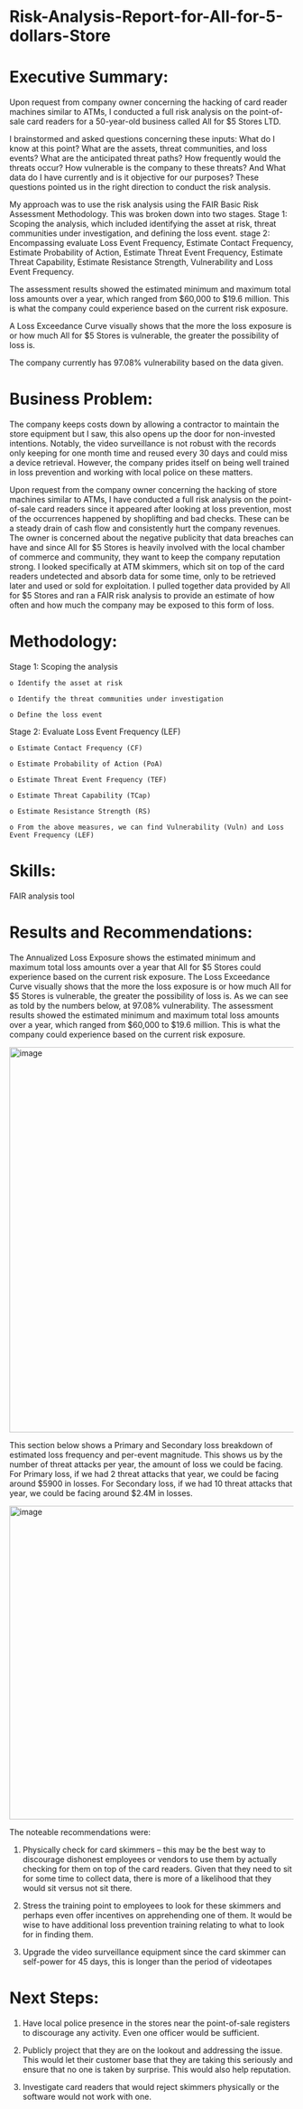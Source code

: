# Risk-Analysis-Report-for-All-for-5-dollars-Store
# Executive Summary:

Upon request from company owner concerning the hacking of card reader machines similar to ATMs, I conducted a full risk analysis on the point-of-sale card readers for a 50-year-old business called All for $5 Stores LTD.

I brainstormed and asked questions concerning these inputs: What do I know at this point? What are the assets, threat communities, and loss events? What are the anticipated threat paths? How frequently would the threats occur? How vulnerable is the company to these threats? And What data do I have currently and is it objective for our purposes?
These questions pointed us in the right direction to conduct the risk analysis.

My approach was to use the risk analysis using the FAIR Basic Risk Assessment Methodology. This was broken down into two stages. 
Stage 1: Scoping the analysis, which included identifying the asset at risk, threat communities under investigation, and defining the loss event. 
stage 2: Encompassing evaluate Loss Event Frequency, Estimate Contact Frequency, Estimate Probability of Action, Estimate Threat Event Frequency, Estimate Threat Capability, Estimate Resistance Strength, Vulnerability and Loss Event Frequency.

The assessment results showed the estimated minimum and maximum total loss amounts over a year, which ranged from $60,000 to $19.6 million. This is what the company could experience based on the current risk exposure. 

A Loss Exceedance Curve visually shows that the more the loss exposure is or how much All for $5 Stores is vulnerable, the greater the possibility of loss is. 

The company currently has 97.08% vulnerability based on the data given. 

# Business Problem:
The company keeps costs down by allowing a contractor to maintain the store equipment but I saw, this also opens up the door for non-invested intentions. Notably, the video surveillance is not robust with the records only keeping for one month time and reused every 30 days and could miss a device retrieval. However, the company prides itself on being well trained in loss prevention and working with local police on these matters.

Upon request from the company owner concerning the hacking of store machines similar to ATMs, I have conducted a full risk analysis on the point-of-sale card readers since it appeared after looking at loss prevention, most of the occurrences happened by shoplifting and bad checks. These can be a steady drain of cash flow and consistently hurt the company revenues. The owner is concerned about the negative publicity that data breaches can have and since All for $5 Stores is heavily involved with the local chamber of commerce and community, they want to keep the company reputation strong. I looked specifically at ATM skimmers, which sit on top of the card readers undetected and absorb data for some time, only to be retrieved later and used or sold for exploitation. I pulled together data provided by All for $5 Stores and ran a FAIR risk analysis to provide an estimate of how often and how much the company may be exposed to this form of loss.

# Methodology:
Stage 1: Scoping the analysis
  
    o Identify the asset at risk
    
    o Identify the threat communities under investigation
    
    o Define the loss event

Stage 2: Evaluate Loss Event Frequency (LEF)
  
    o Estimate Contact Frequency (CF)
    
    o Estimate Probability of Action (PoA)
    
    o Estimate Threat Event Frequency (TEF)
    
    o Estimate Threat Capability (TCap)
    
    o Estimate Resistance Strength (RS)
    
    o From the above measures, we can find Vulnerability (Vuln) and Loss Event Frequency (LEF)

# Skills:
FAIR analysis tool

# Results and Recommendations:

The Annualized Loss Exposure shows the estimated minimum and maximum total loss amounts over a year that All for $5 Stores could experience based on the current risk exposure.
The Loss Exceedance Curve visually shows that the more the loss exposure is or how much All for $5 Stores is vulnerable, the greater the possibility of loss is. As we can see as told by the numbers below, at 97.08% vulnerability. The assessment results showed the estimated minimum and maximum total loss amounts over a year, which ranged from $60,000 to $19.6 million. This is what the company could experience based on the current risk exposure.

<img width="683" height="682" alt="image" src="https://github.com/user-attachments/assets/3b6d9eb0-71c3-4cf4-b82f-8b18719ed567" />

This section below shows a Primary and Secondary loss breakdown of estimated loss frequency and per-event magnitude. This shows us by the number of threat attacks per year, the amount of loss we could be facing. For Primary loss, if we had 2 threat attacks that year, we could be facing around $5900 in losses. For Secondary loss, if we had 10 threat attacks that year, we could be facing around $2.4M in losses. 

<img width="672" height="555" alt="image" src="https://github.com/user-attachments/assets/98d9ae90-5eca-4ee7-95b8-edd36aef6b93" />

The noteable recommendations were:
1. Physically check for card skimmers – this may be the best way to discourage dishonest employees or vendors to use them by actually checking for them on top of the card readers. Given that they need to sit for some time to collect data, there is more of a likelihood that they would sit versus not sit there.

2. Stress the training point to employees to look for these skimmers and perhaps even offer incentives on apprehending one of them. It would be wise to have additional loss prevention training relating to what to look for in finding them.

3. Upgrade the video surveillance equipment since the card skimmer can self-power for 45 days, this is longer than the period of videotapes

# Next Steps:
1. Have local police presence in the stores near the point-of-sale registers to discourage any activity. Even one officer would be sufficient.

2. Publicly project that they are on the lookout and addressing the issue. This would let their customer base that they are taking this seriously and ensure that no one is taken by surprise. This would also help reputation.

3. Investigate card readers that would reject skimmers physically or the software would not work with one.
